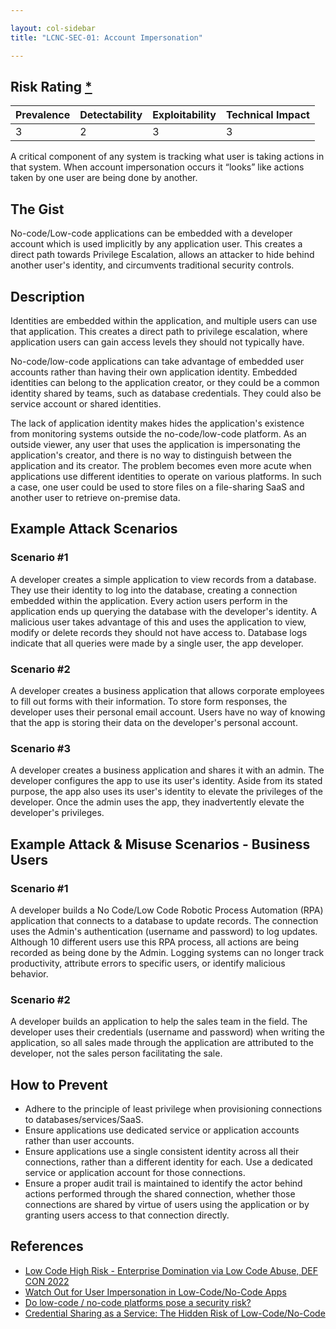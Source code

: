 ```yaml
---

layout: col-sidebar
title: "LCNC-SEC-01: Account Impersonation"

---
```


## Risk Rating [*](https://owasp.org/www-project-top-ten/2017/Note_About_Risks)

| Prevalence | Detectability | Exploitability | Technical Impact |
| --- | --- | --- | --- |
| 3 | 2 | 3 | 3 |

A critical component of any system is tracking what user is taking actions in that system.  When account impersonation occurs it “looks” like actions taken by one user are being done by another. 

## The Gist

No-code/Low-code applications can be embedded with a developer account which is used implicitly by any application user. 
This creates a direct path towards Privilege Escalation, allows an attacker to hide behind another user's identity, and circumvents traditional security controls.

## Description

Identities are embedded within the application, and multiple users can use that application.
This creates a direct path to privilege escalation, where application users can gain access levels they should not typically have.

No-code/low-code applications can take advantage of embedded user accounts rather than having their own application identity.
Embedded identities can belong to the application creator, or they could be a common identity shared by teams, such as database credentials. They could also be service account or shared identities.

The lack of application identity makes hides the application's existence from monitoring systems outside the no-code/low-code platform.
As an outside viewer, any user that uses the application is impersonating the application's creator, and there is no way to distinguish between the application and its creator.
The problem becomes even more acute when applications use different identities to operate on various platforms.
In such a case, one user could be used to store files on a file-sharing SaaS and another user to retrieve on-premise data.

## Example Attack Scenarios

### Scenario #1

A developer creates a simple application to view records from a database.
They use their identity to log into the database, creating a connection embedded within the application.
Every action users perform in the application ends up querying the database with the developer's identity.
A malicious user takes advantage of this and uses the application to view, modify or delete records they should not have access to.
Database logs indicate that all queries were made by a single user, the app developer.

### Scenario #2

A developer creates a business application that allows corporate employees to fill out forms with their information.
To store form responses, the developer uses their personal email account.
Users have no way of knowing that the app is storing their data on the developer's personal account.

### Scenario #3

A developer creates a business application and shares it with an admin.
The developer configures the app to use its user's identity.
Aside from its stated purpose, the app also uses its user's identity to elevate the privileges of the developer.
Once the admin uses the app, they inadvertently elevate the developer's privileges. 

## Example Attack & Misuse Scenarios - Business Users

### Scenario #1

A developer builds a No Code/Low Code Robotic Process Automation (RPA) application that connects to a database to update records. The connection uses the Admin's authentication (username and password) to log updates.   Although 10 different users use this RPA process, all actions are being recorded as being done by the Admin. Logging systems can no longer track productivity, attribute errors to specific users, or identify malicious behavior.

### Scenario #2

A developer builds an application to help the sales team in the field. The developer uses their credentials (username and password) when writing the application, so all sales made through the application are attributed to the developer, not the sales person facilitating the sale. 

## How to Prevent

- Adhere to the principle of least privilege when provisioning connections to databases/services/SaaS.
- Ensure applications use dedicated service or application accounts rather than user accounts.
- Ensure applications use a single consistent identity across all their connections, rather than a different identity for each. Use a dedicated service or application account for those connections.
- Ensure a proper audit trail is maintained to identify the actor behind actions performed through the shared connection, whether those connections are shared by virtue of users using the application or by granting users access to that connection directly.

## References

- [Low Code High Risk - Enterprise Domination via Low Code Abuse, DEF CON 2022](https://www.youtube.com/watch?v=D3A62Rzozq4)
- [Watch Out for User Impersonation in Low-Code/No-Code Apps](https://www.darkreading.com/edge-articles/watch-out-for-user-impersonation-in-low-code-no-code-apps)
- [Do low-code / no-code platforms pose a security risk?](https://sdtimes.com/lowcode/do-low-code-no-code-platforms-pose-a-security-risk/)
- [Credential Sharing as a Service: The Hidden Risk of Low-Code/No-Code](https://www.darkreading.com/dr-tech/credential-sharing-as-a-service-hidden-risk-of-low-code-no-code)
